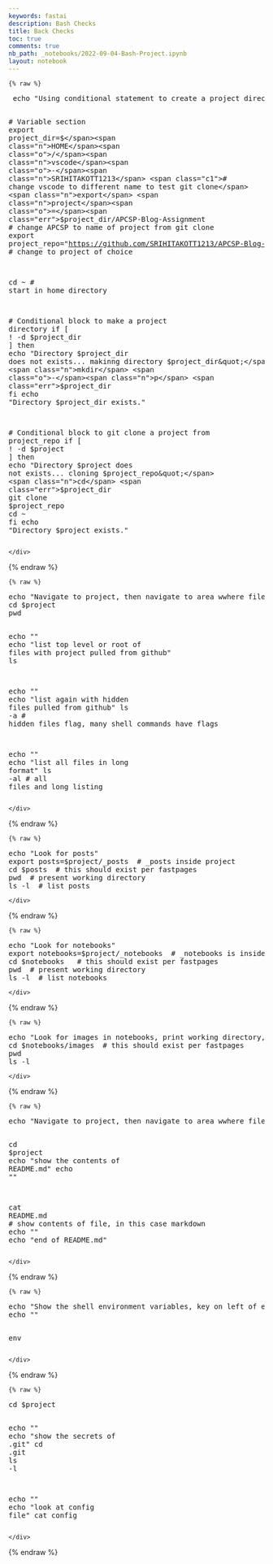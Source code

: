 ```yaml
---
keywords: fastai
description: Bash Checks
title: Back Checks
toc: true
comments: true
nb_path: _notebooks/2022-09-04-Bash-Project.ipynb
layout: notebook
---
```


<!--
#################################################
### THIS FILE WAS AUTOGENERATED! DO NOT EDIT! ###
#################################################
# file to edit: _notebooks/2022-09-04-Bash-Project.ipynb
-->

<div class="container" id="notebook-container">
        
    {% raw %}
    
<div class="cell border-box-sizing code_cell rendered">
<div class="input">

<div class="inner_cell">
    <div class="input_area">
<div class=" highlight hl-ipython3"><pre><span></span> <span class="n">echo</span> <span class="s2">&quot;Using conditional statement to create a project directory and project&quot;</span>

<span class="c1"># Variable section</span>
<span class="n">export</span> <span class="n">project_dir</span><span class="o">=</span><span class="err">$</span><span class="n">HOME</span><span class="o">/</span><span class="n">vscode</span><span class="o">-</span><span class="n">SRIHITAKOTT1213</span> <span class="c1"># change vscode to different name to test git clone</span>
<span class="n">export</span> <span class="n">project</span><span class="o">=</span><span class="err">$</span><span class="n">project_dir</span><span class="o">/</span><span class="n">APCSP</span><span class="o">-</span><span class="n">Blog</span><span class="o">-</span><span class="n">Assignment</span>  <span class="c1"># change APCSP to name of project from git clone</span>
<span class="n">export</span> <span class="n">project_repo</span><span class="o">=</span><span class="s2">&quot;https://github.com/SRIHITAKOTT1213/APCSP-Blog-Assignment.git&quot;</span>  <span class="c1"># change to project of choice</span>

<span class="n">cd</span> <span class="o">~</span>    <span class="c1"># start in home directory</span>

<span class="c1"># Conditional block to make a project directory</span>
<span class="k">if</span> <span class="p">[</span> <span class="o">!</span> -d <span class="nv">$project_dir</span> <span class="o">]</span>
<span class="n">then</span> 
    <span class="n">echo</span> <span class="s2">&quot;Directory $project_dir does not exists... makinng directory $project_dir&quot;</span>
    <span class="n">mkdir</span> <span class="o">-</span><span class="n">p</span> <span class="err">$</span><span class="n">project_dir</span>
<span class="n">fi</span>
<span class="n">echo</span> <span class="s2">&quot;Directory $project_dir exists.&quot;</span> 

<span class="c1"># Conditional block to git clone a project from project_repo</span>
<span class="k">if</span> <span class="p">[</span> <span class="o">!</span> -d <span class="nv">$project</span> <span class="o">]</span>
<span class="n">then</span>
    <span class="n">echo</span> <span class="s2">&quot;Directory $project does not exists... cloning $project_repo&quot;</span>
    <span class="n">cd</span> <span class="err">$</span><span class="n">project_dir</span>
    <span class="n">git</span> <span class="n">clone</span> <span class="err">$</span><span class="n">project_repo</span>
    <span class="n">cd</span> <span class="o">~</span>
<span class="n">fi</span>
<span class="n">echo</span> <span class="s2">&quot;Directory $project exists.&quot;</span> 
</pre></div>

    </div>
</div>
</div>

</div>
    {% endraw %}

    {% raw %}
    
<div class="cell border-box-sizing code_cell rendered">
<div class="input">

<div class="inner_cell">
    <div class="input_area">
<div class=" highlight hl-ipython3"><pre><span></span><span class="n">echo</span> <span class="s2">&quot;Navigate to project, then navigate to area wwhere files were cloned&quot;</span>
<span class="n">cd</span> <span class="err">$</span><span class="n">project</span>
<span class="n">pwd</span>

<span class="n">echo</span> <span class="s2">&quot;&quot;</span>
<span class="n">echo</span> <span class="s2">&quot;list top level or root of files with project pulled from github&quot;</span>
<span class="n">ls</span>

<span class="n">echo</span> <span class="s2">&quot;&quot;</span>
<span class="n">echo</span> <span class="s2">&quot;list again with hidden files pulled from github&quot;</span>
<span class="n">ls</span> <span class="o">-</span><span class="n">a</span>   <span class="c1"># hidden files flag, many shell commands have flags</span>

<span class="n">echo</span> <span class="s2">&quot;&quot;</span>
<span class="n">echo</span> <span class="s2">&quot;list all files in long format&quot;</span>
<span class="n">ls</span> <span class="o">-</span><span class="n">al</span>   <span class="c1"># all files and long listing</span>
</pre></div>

    </div>
</div>
</div>

</div>
    {% endraw %}

    {% raw %}
    
<div class="cell border-box-sizing code_cell rendered">
<div class="input">

<div class="inner_cell">
    <div class="input_area">
<div class=" highlight hl-ipython3"><pre><span></span><span class="n">echo</span> <span class="s2">&quot;Look for posts&quot;</span>
<span class="n">export</span> <span class="n">posts</span><span class="o">=</span><span class="err">$</span><span class="n">project</span><span class="o">/</span><span class="n">_posts</span>  <span class="c1"># _posts inside project</span>
<span class="n">cd</span> <span class="err">$</span><span class="n">posts</span>  <span class="c1"># this should exist per fastpages</span>
<span class="n">pwd</span>  <span class="c1"># present working directory</span>
<span class="n">ls</span> <span class="o">-</span><span class="n">l</span>  <span class="c1"># list posts</span>
</pre></div>

    </div>
</div>
</div>

</div>
    {% endraw %}

    {% raw %}
    
<div class="cell border-box-sizing code_cell rendered">
<div class="input">

<div class="inner_cell">
    <div class="input_area">
<div class=" highlight hl-ipython3"><pre><span></span><span class="n">echo</span> <span class="s2">&quot;Look for notebooks&quot;</span>
<span class="n">export</span> <span class="n">notebooks</span><span class="o">=</span><span class="err">$</span><span class="n">project</span><span class="o">/</span><span class="n">_notebooks</span>  <span class="c1"># _notebooks is inside project</span>
<span class="n">cd</span> <span class="err">$</span><span class="n">notebooks</span>   <span class="c1"># this should exist per fastpages</span>
<span class="n">pwd</span>  <span class="c1"># present working directory</span>
<span class="n">ls</span> <span class="o">-</span><span class="n">l</span>  <span class="c1"># list notebooks</span>
</pre></div>

    </div>
</div>
</div>

</div>
    {% endraw %}

    {% raw %}
    
<div class="cell border-box-sizing code_cell rendered">
<div class="input">

<div class="inner_cell">
    <div class="input_area">
<div class=" highlight hl-ipython3"><pre><span></span><span class="n">echo</span> <span class="s2">&quot;Look for images in notebooks, print working directory, list files&quot;</span>
<span class="n">cd</span> <span class="err">$</span><span class="n">notebooks</span><span class="o">/</span><span class="n">images</span>  <span class="c1"># this should exist per fastpages</span>
<span class="n">pwd</span>
<span class="n">ls</span> <span class="o">-</span><span class="n">l</span>
</pre></div>

    </div>
</div>
</div>

</div>
    {% endraw %}

    {% raw %}
    
<div class="cell border-box-sizing code_cell rendered">
<div class="input">

<div class="inner_cell">
    <div class="input_area">
<div class=" highlight hl-ipython3"><pre><span></span><span class="n">echo</span> <span class="s2">&quot;Navigate to project, then navigate to area wwhere files were cloned&quot;</span>

<span class="n">cd</span> <span class="err">$</span><span class="n">project</span>
<span class="n">echo</span> <span class="s2">&quot;show the contents of README.md&quot;</span>
<span class="n">echo</span> <span class="s2">&quot;&quot;</span>

<span class="n">cat</span> <span class="n">README</span><span class="o">.</span><span class="n">md</span>  <span class="c1"># show contents of file, in this case markdown</span>
<span class="n">echo</span> <span class="s2">&quot;&quot;</span>
<span class="n">echo</span> <span class="s2">&quot;end of README.md&quot;</span>
</pre></div>

    </div>
</div>
</div>

</div>
    {% endraw %}

    {% raw %}
    
<div class="cell border-box-sizing code_cell rendered">
<div class="input">

<div class="inner_cell">
    <div class="input_area">
<div class=" highlight hl-ipython3"><pre><span></span><span class="n">echo</span> <span class="s2">&quot;Show the shell environment variables, key on left of equal value on right&quot;</span>
<span class="n">echo</span> <span class="s2">&quot;&quot;</span>

<span class="n">env</span>
</pre></div>

    </div>
</div>
</div>

</div>
    {% endraw %}

    {% raw %}
    
<div class="cell border-box-sizing code_cell rendered">
<div class="input">

<div class="inner_cell">
    <div class="input_area">
<div class=" highlight hl-ipython3"><pre><span></span><span class="n">cd</span> <span class="err">$</span><span class="n">project</span>

<span class="n">echo</span> <span class="s2">&quot;&quot;</span>
<span class="n">echo</span> <span class="s2">&quot;show the secrets of .git&quot;</span>
<span class="n">cd</span> <span class="o">.</span><span class="n">git</span>
<span class="n">ls</span> <span class="o">-</span><span class="n">l</span>

<span class="n">echo</span> <span class="s2">&quot;&quot;</span>
<span class="n">echo</span> <span class="s2">&quot;look at config file&quot;</span>
<span class="n">cat</span> <span class="n">config</span>
</pre></div>

    </div>
</div>
</div>

</div>
    {% endraw %}

</div>
 

